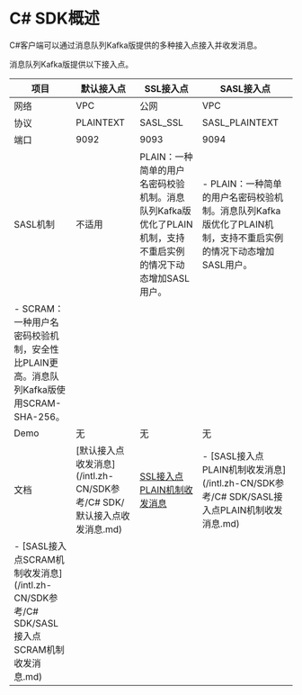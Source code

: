 # C\# SDK概述

C\#客户端可以通过消息队列Kafka版提供的多种接入点接入并收发消息。

消息队列Kafka版提供以下接入点。

|项目|默认接入点|SSL接入点|SASL接入点|
|--|-----|------|-------|
|网络|VPC|公网|VPC|
|协议|PLAINTEXT|SASL\_SSL|SASL\_PLAINTEXT|
|端口|9092|9093|9094|
|SASL机制|不适用|PLAIN：一种简单的用户名密码校验机制。消息队列Kafka版优化了PLAIN机制，支持不重启实例的情况下动态增加SASL用户。|-   PLAIN：一种简单的用户名密码校验机制。消息队列Kafka版优化了PLAIN机制，支持不重启实例的情况下动态增加SASL用户。
-   SCRAM：一种用户名密码校验机制，安全性比PLAIN更高。消息队列Kafka版使用SCRAM-SHA-256。 |
|Demo|无|无|无|
|文档|[默认接入点收发消息](/intl.zh-CN/SDK参考/C# SDK/默认接入点收发消息.md)|[SSL接入点PLAIN机制收发消息]()|-   [SASL接入点PLAIN机制收发消息](/intl.zh-CN/SDK参考/C# SDK/SASL接入点PLAIN机制收发消息.md)
-   [SASL接入点SCRAM机制收发消息](/intl.zh-CN/SDK参考/C# SDK/SASL接入点SCRAM机制收发消息.md) |

